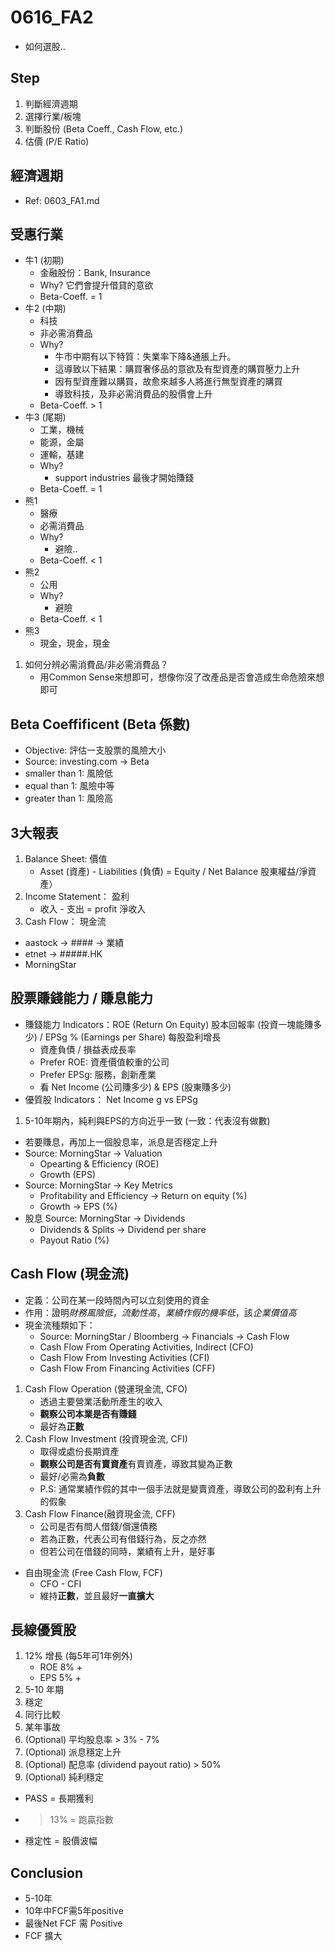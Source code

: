 # 0616_FA2
* 如何選股..

## Step
1. 判斷經濟週期
2. 選擇行業/板塊
3. 判斷股份 (Beta Coeff., Cash Flow, etc.)
4. 估價 (P/E Ratio)

## 經濟週期 
* Ref: 0603_FA1.md

## 受惠行業
* 牛1 (初期)
	* 金融股份：Bank, Insurance
	* Why? 它們會提升借貸的意欲
	* Beta-Coeff. = 1
* 牛2 (中期)
	* 科技
	* 非必需消費品
	* Why? 
		* 牛市中期有以下特質：失業率下降&通脹上升。
		* 這導致以下結果：購買奢侈品的意欲及有型資產的購買壓力上升
		* 因有型資產難以購買，故愈來越多人將進行無型資產的購買
		* 導致科技，及非必需消費品的股價會上升
	* Beta-Coeff. > 1
* 牛3 (尾期)
	* 工業，機械
	* 能源，金屬
	* 運輸，基建
	* Why? 
		* support industries 最後才開始賺錢
	* Beta-Coeff. = 1
* 熊1 
	* 醫療
	* 必需消費品
	* Why?
		* 避險..
	* Beta-Coeff. < 1
* 熊2
	* 公用
	* Why?
		* 避險
	* Beta-Coeff. < 1
* 熊3
	* 現金，現金，現金
1. 如何分辨必需消費品/非必需消費品？
	* 用Common Sense來想即可，想像你沒了改產品是否會造成生命危險來想即可


## Beta Coeffificent (Beta 係數)
* Objective: 評估一支股票的風險大小
* Source: investing.com -> Beta
* smaller than 1: 風險低
* equal than 1: 風險中等
* greater than 1: 風險高

## 3大報表
1. Balance Sheet: 價值 
   * Asset (資產) - Liabilities (負債) = Equity / Net Balance 股東權益/淨資產）
2. Income Statement： 盈利 
   * 收入 - 支出 = profit 淨收入
3. Cash Flow： 現金流

* aastock -> #### -> 業績
* etnet -> #####.HK
* MorningStar 

## 股票賺錢能力 / 賺息能力
* 賺錢能力 Indicators：ROE (Return On Equity) 股本回報率 (投資一塊能賺多少) / EPSg % (Earnings per Share) 每股盈利增長
    * 資產負債 / 損益表成長率
	* Prefer ROE: 資產價值較重的公司
	* Prefer EPSg: 服務，創新產業 
	* 看 Net Income (公司賺多少) & EPS (股東賺多少)
* 優質股 Indicators： Net Income g vs EPSg
1. 5-10年期內，純利與EPS的方向近乎一致 (一致：代表沒有做數)
* 若要賺息，再加上一個股息率，派息是否穩定上升
* Source: MorningStar -> Valuation 
	* Opearting & Efficiency (ROE)
	* Growth (EPS)
* Source: MorningStar -> Key Metrics
  * Profitability and Efficiency -> Return on equity (%)
  * Growth -> EPS (%)
* 股息 Source: MorningStar -> Dividends 
  * Dividends & Splits -> Dividend per share
  * Payout Ratio (%)

## Cash Flow (現金流)
* 定義：公司在某一段時間內可以立刻使用的資金
* 作用：證明*財務風險低*，*流動性高*，*業績作假的機率低*，該*企業價值高*
* 現金流種類如下：
	* Source: MorningStar / Bloomberg -> Financials -> Cash Flow
	* Cash Flow From Operating Activities, Indirect (CFO)
	* Cash Flow From Investing Activities (CFI)
	* Cash Flow From Financing Activities (CFF)
1. Cash Flow Operation (營運現金流, CFO)
	* 透過主要營業活動所產生的收入
	* **觀察公司本業是否有賺錢**
	* 最好為**正數**
2. Cash Flow Investment (投資現金流, CFI)
	* 取得或處份長期資產
	* **觀察公司是否有賣資產**有賣資產，導致其變為正數
	* 最好/必需為**負數**
	* P.S: 通常業績作假的其中一個手法就是變賣資產，導致公司的盈利有上升的假象
3. Cash Flow Finance(融資現金流, CFF)
	* 公司是否有問人借錢/償還債務
	* 若為正數，代表公司有借錢行為，反之亦然
	* 但若公司在借錢的同時，業績有上升，是好事
* 自由現金流 (Free Cash Flow, FCF)
	* CFO - CFI 
	* 維持**正數**，並且最好**一直擴大**

## 長線優質股
1. 12% 增長 (每5年可1年例外)
   * ROE 8% +
   * EPS 5% +
2. 5-10 年期
3. 穩定
4. 同行比較
5. 某年事故
6. (Optional) 平均股息率 > 3% - 7%
7. (Optional) 派息穩定上升
8. (Optional) 配息率 (dividend payout ratio) > 50%
9. (Optional) 純利穩定

* PASS = 長期獲利
* >13% = 跑贏指數
* 穩定性 = 股價波幅 
## Conclusion
* 5-10年
* 10年中FCF需5年positive
* 最後Net FCF 需 Positive
* FCF 擴大
